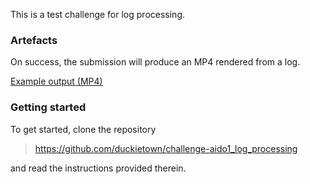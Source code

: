 This is a test challenge for log processing.
 


### Artefacts

On success, the submission will produce an MP4 rendered from a log.

[Example output (MP4)][example]

[example]: http://duckietown-ai-driving-olympics-1.s3.amazonaws.com//v3/testing/by-value/sha256/974208218a5e0fda465b04e19fde9baba405b1e6005757b98dd3a9aeab8e2e06

### Getting started

To get started, clone the repository 

> <https://github.com/duckietown/challenge-aido1_log_processing>

and read the instructions provided therein.
